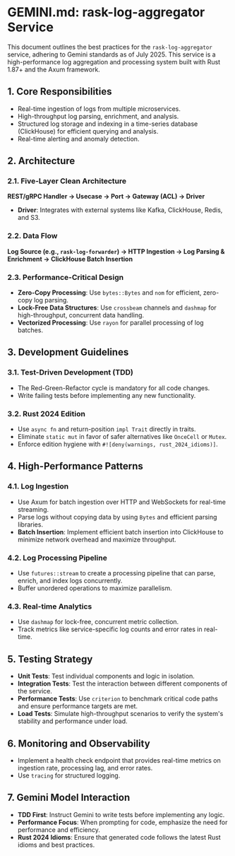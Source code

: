 # GEMINI.md: rask-log-aggregator Service

This document outlines the best practices for the `rask-log-aggregator` service, adhering to Gemini standards as of July 2025. This service is a high-performance log aggregation and processing system built with Rust 1.87+ and the Axum framework.

## 1. Core Responsibilities

*   Real-time ingestion of logs from multiple microservices.
*   High-throughput log parsing, enrichment, and analysis.
*   Structured log storage and indexing in a time-series database (ClickHouse) for efficient querying and analysis.
*   Real-time alerting and anomaly detection.

## 2. Architecture

### 2.1. Five-Layer Clean Architecture

**REST/gRPC Handler → Usecase → Port → Gateway (ACL) → Driver**

*   **Driver**: Integrates with external systems like Kafka, ClickHouse, Redis, and S3.

### 2.2. Data Flow

**Log Source (e.g., `rask-log-forwarder`) → HTTP Ingestion → Log Parsing & Enrichment → ClickHouse Batch Insertion**

### 2.3. Performance-Critical Design

*   **Zero-Copy Processing**: Use `bytes::Bytes` and `nom` for efficient, zero-copy log parsing.
*   **Lock-Free Data Structures**: Use `crossbeam` channels and `dashmap` for high-throughput, concurrent data handling.
*   **Vectorized Processing**: Use `rayon` for parallel processing of log batches.

## 3. Development Guidelines

### 3.1. Test-Driven Development (TDD)

*   The Red-Green-Refactor cycle is mandatory for all code changes.
*   Write failing tests before implementing any new functionality.

### 3.2. Rust 2024 Edition

*   Use `async fn` and return-position `impl Trait` directly in traits.
*   Eliminate `static mut` in favor of safer alternatives like `OnceCell` or `Mutex`.
*   Enforce edition hygiene with `#![deny(warnings, rust_2024_idioms)]`.

## 4. High-Performance Patterns

### 4.1. Log Ingestion

*   Use Axum for batch ingestion over HTTP and WebSockets for real-time streaming.
*   Parse logs without copying data by using `Bytes` and efficient parsing libraries.
*   **Batch Insertion**: Implement efficient batch insertion into ClickHouse to minimize network overhead and maximize throughput.

### 4.2. Log Processing Pipeline

*   Use `futures::stream` to create a processing pipeline that can parse, enrich, and index logs concurrently.
*   Buffer unordered operations to maximize parallelism.

### 4.3. Real-time Analytics

*   Use `dashmap` for lock-free, concurrent metric collection.
*   Track metrics like service-specific log counts and error rates in real-time.

## 5. Testing Strategy

*   **Unit Tests**: Test individual components and logic in isolation.
*   **Integration Tests**: Test the interaction between different components of the service.
*   **Performance Tests**: Use `criterion` to benchmark critical code paths and ensure performance targets are met.
*   **Load Tests**: Simulate high-throughput scenarios to verify the system's stability and performance under load.

## 6. Monitoring and Observability

*   Implement a health check endpoint that provides real-time metrics on ingestion rate, processing lag, and error rates.
*   Use `tracing` for structured logging.

## 7. Gemini Model Interaction

*   **TDD First**: Instruct Gemini to write tests before implementing any logic.
*   **Performance Focus**: When prompting for code, emphasize the need for performance and efficiency.
*   **Rust 2024 Idioms**: Ensure that generated code follows the latest Rust idioms and best practices.